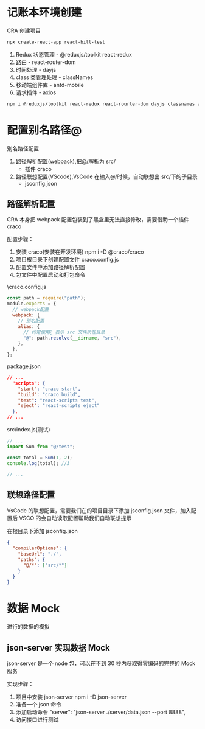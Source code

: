 # 记账本环境创建

CRA 创建项目

```bash
npx create-react-app react-bill-test
```

1. Redux 状态管理 - @reduxjs/toolkit react-redux
2. 路由 - react-router-dom
3. 时间处理 - dayjs
4. class 类管理处理 - classNames
5. 移动端组件库 - antd-mobile
6. 请求插件 - axios

```bash
npm i @reduxjs/toolkit react-redux react-rourter-dom dayjs classnames antd-mobile axios
```

# 配置别名路径@

别名路径配置

1. 路径解析配置(webpack),把@/解析为 src/
   - 插件 craco
2. 路径联想配置(VScode),VsCode 在输入@/时候，自动联想出 src/下的子目录
   - jsconfig.json

## 路径解析配置

CRA 本身把 webpack 配置包装到了黑盒里无法直接修改，需要借助一个插件 craco

配置步骤：

1. 安装 craco(安装在开发环境)
   npm i -D @craco/craco
2. 项目根目录下创建配置文件
   craco.config.js
3. 配置文件中添加路径解析配置
4. 包文件中配置启动和打包命令

\craco.config.js

```js
const path = require("path");
module.exports = {
  // webpack配置
  webpack: {
    // 别名配置
    alias: {
      // 约定使用@ 表示 src 文件所在目录
      "@": path.resolve(__dirname, "src"),
    },
  },
};
```

package.json

```json
// ...
  "scripts": {
    "start": "craco start",
    "build": "craco build",
    "test": "react-scripts test",
    "eject": "react-scripts eject"
  },
// ...
```

src\index.js(测试)

```js
// ...
import Sum from "@/test";

const total = Sum(1, 2);
console.log(total); //3

// ...
```

## 联想路径配置

VsCode 的联想配置，需要我们在的项目目录下添加 jsconfig.json 文件，加入配置后 VSCO 的会自动读取配置帮助我们自动联想提示

在根目录下添加 jsconfig.json

```json
{
  "compilerOptions": {
    "baseUrl": "./",
    "paths": {
      "@/*": ["src/*"]
    }
  }
}
```

# 数据 Mock

进行的数据的模拟

## json-server 实现数据 Mock

json-server 是一个 node 包，可以在不到 30 秒内获取得零编码的完整的 Mock 服务

实现步骤：

1. 项目中安装 json-server
   npm i -D json-server
2. 准备一个 json 命令
3. 添加启动命令
   "server": "json-server ./server/data.json --port 8888",
4. 访问接口进行测试
